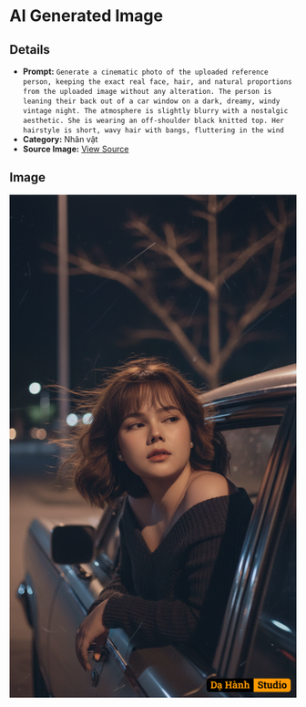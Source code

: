 # AI Generated Image

## Details
- **Prompt:** `Generate a cinematic photo of the uploaded reference person, keeping the exact real face, hair, and natural proportions from the uploaded image without any alteration. The person is leaning their back out of a car window on a dark, dreamy, windy vintage night. The atmosphere is slightly blurry with a nostalgic aesthetic. She is wearing an off-shoulder black knitted top. Her hairstyle is short, wavy hair with bangs, fluttering in the wind`
- **Category:** Nhân vật
- **Source Image:** [View Source](https://raw.githubusercontent.com/lenzcomvth/ImageLibrary/main/Female.png)

## Image
![AI Generated Image](./image-2025-10-03T06-46-31-482Z.png)